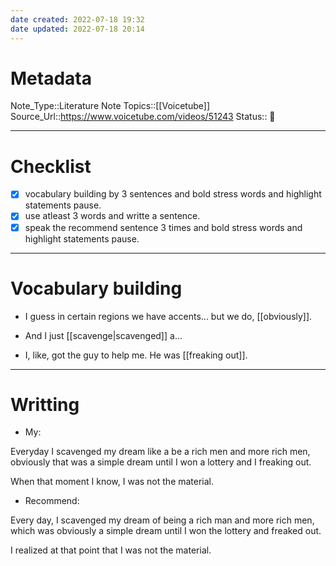 ```yaml
---
date created: 2022-07-18 19:32
date updated: 2022-07-18 20:14
---
```


# Metadata

Note_Type::Literature Note
Topics::[[Voicetube]]
Source_Url::<https://www.voicetube.com/videos/51243>
Status:: 👶

---

# Checklist

- [x] vocabulary building by 3 sentences and bold stress words and highlight statements pause.
- [x] use atleast 3 words and writte a sentence.
- [x] speak the recommend sentence 3 times and bold stress words and highlight statements pause.

---

# Vocabulary building

- I guess in certain regions we have accents... but we do, [[obviously]].

- And I just [[scavenge|scavenged]] a...

- I, like, got the guy to help me. He was [[freaking out]].

---

# Writting

- My:

Everyday I scavenged my dream like a be a rich men and more rich men, obviously that was a simple dream until I won a lottery and I freaking out.

When that moment I know, I was not the material.

- Recommend:

Every day, I scavenged my dream of being a rich man and more rich men, which was obviously a simple dream until I won the lottery and freaked out.

I realized at that point that I was not the material.
